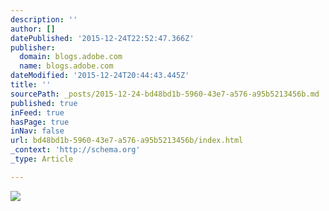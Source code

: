 ```yaml
---
description: ''
author: []
datePublished: '2015-12-24T22:52:47.366Z'
publisher:
  domain: blogs.adobe.com
  name: blogs.adobe.com
dateModified: '2015-12-24T20:44:43.445Z'
title: ''
sourcePath: _posts/2015-12-24-bd48bd1b-5960-43e7-a576-a95b5213456b.md
published: true
inFeed: true
hasPage: true
inNav: false
url: bd48bd1b-5960-43e7-a576-a95b5213456b/index.html
_context: 'http://schema.org'
_type: Article

---
```

![](https://blogs.adobe.com/conversations/files/2015/10/interbrand.png)